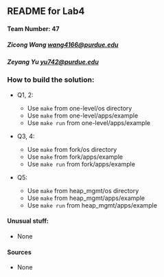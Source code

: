 ## README for Lab4
#### Team Number: 47
##### Zicong Wang wang4166@purdue.edu
##### Zeyang Yu yu742@purdue.edu

### How to build the solution:
- Q1, 2:
  - Use ``make`` from one-level/os directory
  - Use ``make`` from one-level/apps/example
  - Use ``make run`` from one-level/apps/example


- Q3, 4:
  - Use ``make`` from fork/os directory
  - Use ``make`` from fork/apps/example
  - Use ``make run`` from fork/apps/example


- Q5:
  - Use ``make`` from heap_mgmt/os directory
  - Use ``make`` from heap_mgmt/apps/example
  - Use ``make run`` from heap_mgmt/apps/example


#### Unusual stuff:
- None

#### Sources
- None
